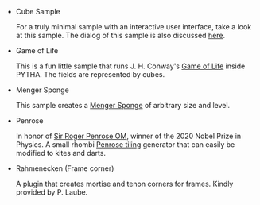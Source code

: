 - Cube Sample

  For a truly minimal sample with an interactive user interface, take a look at this sample. The dialog of this sample is also discussed [here](https://github.com/daniel-flassig/pytha-lua-api/wiki/pyui-First-Dialog).

- Game of Life

  This is a fun little sample that runs J. H. Conway's [Game of Life](https://en.wikipedia.org/wiki/Conway%27s_Game_of_Life) inside PYTHA. The fields are represented by cubes.
  
- Menger Sponge

  This sample creates a [Menger Sponge](https://en.wikipedia.org/wiki/Menger_sponge) of arbitrary size and level.
  
- Penrose

  In honor of [Sir Roger Penrose OM](https://en.wikipedia.org/wiki/Roger_Penrose), winner of the 2020 Nobel Prize in Physics. A small rhombi [Penrose tiling](https://en.wikipedia.org/wiki/Penrose_tiling) generator that can easily be modified to kites and darts.

- Rahmenecken (Frame corner)

  A plugin that creates mortise and tenon corners for frames.  Kindly provided by P. Laube.
